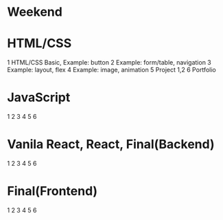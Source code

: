 # Weekend

# HTML/CSS
1 HTML/CSS Basic, Example: button 
2 Example: form/table, navigation
3 Example: layout, flex
4 Example: image, animation
5 Project 1,2
6 Portfolio

# JavaScript
1 
2
3
4
5
6

# Vanila React, React, Final(Backend)
1
2
3
4
5
6

# Final(Frontend)
1
2
3
4
5
6
